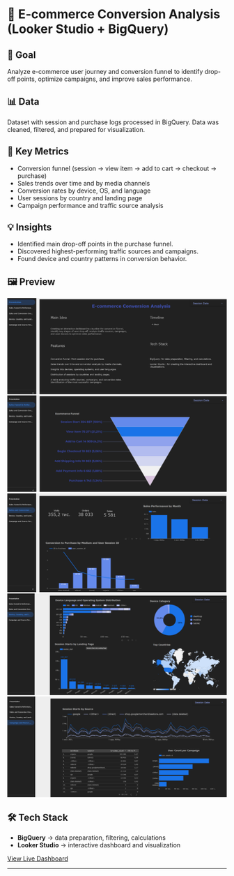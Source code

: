 # 🛒 E-commerce Conversion Analysis (Looker Studio + BigQuery)

## 🎯 Goal
Analyze e-commerce user journey and conversion funnel to identify drop-off points, optimize campaigns, and improve sales performance.

## 📊 Data
Dataset with session and purchase logs processed in BigQuery. Data was cleaned, filtered, and prepared for visualization.

## 🔑 Key Metrics
- Conversion funnel (session → view item → add to cart → checkout → purchase)
- Sales trends over time and by media channels
- Conversion rates by device, OS, and language
- User sessions by country and landing page
- Campaign performance and traffic source analysis

## 💡 Insights
- Identified main drop-off points in the purchase funnel.
- Discovered highest-performing traffic sources and campaigns.
- Found device and country patterns in conversion behavior.

## 🖼 Preview
![Dashboard Screenshot](prezentation.png) 
![Ecommerce Funnel](ecommerce_funnel.png)
![Sales and Conversion](sales.png)
![Device & Country Analysis](divace_country.png)
![Campaign & Source Performance](compaign_source.png)

## 🛠 Tech Stack
- **BigQuery** → data preparation, filtering, calculations  
- **Looker Studio** → interactive dashboard and visualization  


[View Live Dashboard](https://lookerstudio.google.com/reporting/012da203-b91c-45ad-8318-584d012238b5)

---
